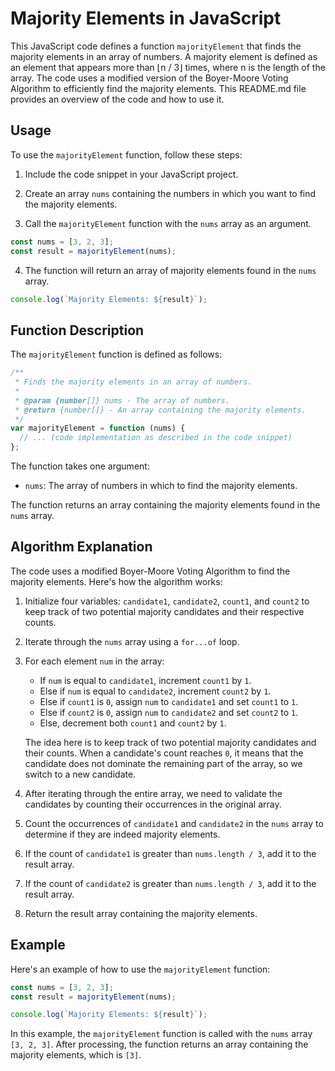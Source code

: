 # Majority Elements in JavaScript

This JavaScript code defines a function `majorityElement` that finds the majority elements in an array of numbers. A majority element is defined as an element that appears more than ⌊n / 3⌋ times, where n is the length of the array. The code uses a modified version of the Boyer-Moore Voting Algorithm to efficiently find the majority elements. This README.md file provides an overview of the code and how to use it.

## Usage

To use the `majorityElement` function, follow these steps:

1. Include the code snippet in your JavaScript project.

2. Create an array `nums` containing the numbers in which you want to find the majority elements.

3. Call the `majorityElement` function with the `nums` array as an argument.

```javascript
const nums = [3, 2, 3];
const result = majorityElement(nums);
```

4. The function will return an array of majority elements found in the `nums` array.

```javascript
console.log(`Majority Elements: ${result}`);
```

## Function Description

The `majorityElement` function is defined as follows:

```javascript
/**
 * Finds the majority elements in an array of numbers.
 *
 * @param {number[]} nums - The array of numbers.
 * @return {number[]} - An array containing the majority elements.
 */
var majorityElement = function (nums) {
  // ... (code implementation as described in the code snippet)
};
```

The function takes one argument:

- `nums`: The array of numbers in which to find the majority elements.

The function returns an array containing the majority elements found in the `nums` array.

## Algorithm Explanation

The code uses a modified Boyer-Moore Voting Algorithm to find the majority elements. Here's how the algorithm works:

1. Initialize four variables: `candidate1`, `candidate2`, `count1`, and `count2` to keep track of two potential majority candidates and their respective counts.

2. Iterate through the `nums` array using a `for...of` loop.

3. For each element `num` in the array:

   - If `num` is equal to `candidate1`, increment `count1` by `1`.
   - Else if `num` is equal to `candidate2`, increment `count2` by `1`.
   - Else if `count1` is `0`, assign `num` to `candidate1` and set `count1` to `1`.
   - Else if `count2` is `0`, assign `num` to `candidate2` and set `count2` to `1`.
   - Else, decrement both `count1` and `count2` by `1`.

   The idea here is to keep track of two potential majority candidates and their counts. When a candidate's count reaches `0`, it means that the candidate does not dominate the remaining part of the array, so we switch to a new candidate.

4. After iterating through the entire array, we need to validate the candidates by counting their occurrences in the original array.

5. Count the occurrences of `candidate1` and `candidate2` in the `nums` array to determine if they are indeed majority elements.

6. If the count of `candidate1` is greater than `nums.length / 3`, add it to the result array.
7. If the count of `candidate2` is greater than `nums.length / 3`, add it to the result array.

8. Return the result array containing the majority elements.

## Example

Here's an example of how to use the `majorityElement` function:

```javascript
const nums = [3, 2, 3];
const result = majorityElement(nums);

console.log(`Majority Elements: ${result}`);
```

In this example, the `majorityElement` function is called with the `nums` array `[3, 2, 3]`. After processing, the function returns an array containing the majority elements, which is `[3]`.
